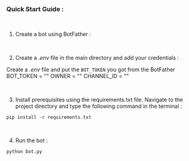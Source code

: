 ### Quick Start Guide :

<br>

1. Create a bot using BotFather :
<br>

2. Create a *.env* file in the main directory and add your credentials : 

Create a *.env* file and put the `BOT_TOKEN` you got from the BotFather
BOT_TOKEN = ""
OWNER = ""
CHANNEL_ID = ""

<br>

3. Install prerequisites using the requirements.txt file.
Navigate to the project directory and type the following command in the terminal :

```
pip install -r requirements.txt
```

<br>

4. Run the bot :

```
python bot.py
```
<br>
